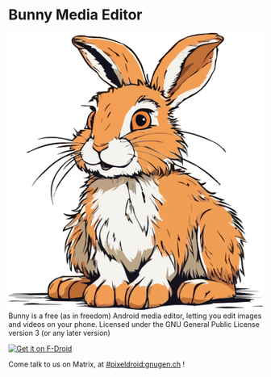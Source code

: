 # Bunny Media Editor
![Bunny project logo](bunny_mascot.png)  
Bunny is a free (as in freedom) Android media editor, letting you edit images and videos on your phone. Licensed under the GNU General Public License version 3 (or any later version)

<a href="https://f-droid.org/en/packages/eu.artectrex.bunny/">
	<img src="https://pixeldroid.org/badge-fdroid.png" alt="Get it on F-Droid" width="206">
</a>

Come talk to us on Matrix, at <a href="https://matrix.to/#/#pixeldroid:gnugen.ch">#pixeldroid:gnugen.ch</a> !

